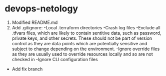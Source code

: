 # devops-netology
1. Modified README.md
2. Add .gitignore:
-Local .terraform directories
-Crash log files
-Exclude all .tfvars files, which are likely to contain sentitive data, such as
password, private keys, and other secrets. These should not be part of version 
control as they are data points which are potentially sensitive and subject 
to change depending on the environment.
-Ignore override files as they are usually used to override resources locally and so
are not checked in
-Ignore CLI configuration files
- Add fix branch
